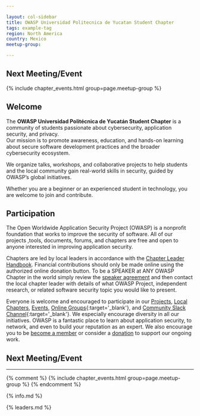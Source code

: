 ```yaml
---

layout: col-sidebar
title: OWASP Universidad Politecnica de Yucatan Student Chapter
tags: example-tag
region: North America
country: Mexico
meetup-group:

---
```


Next Meeting/Event <!-- You should keep this section as it will populate your meetup events -->
---------------------
{% include chapter_events.html group=page.meetup-group %}

## Welcome
The **OWASP Universidad Politécnica de Yucatán Student Chapter** is a community of students passionate about cybersecurity, application security, and privacy.  
Our mission is to promote awareness, education, and hands-on learning about secure software development practices and the broader cybersecurity ecosystem.  

We organize talks, workshops, and collaborative projects to help students and the local community gain real-world skills in security, guided by OWASP’s global initiatives.  

Whether you are a beginner or an experienced student in technology, you are welcome to join and contribute.  

## Participation
The Open Worldwide Application Security Project (OWASP) is a nonprofit foundation that works to improve the security of software. All of our projects ,tools, documents, forums, and chapters are free and open to anyone interested in improving application security. 

Chapters are led by local leaders in accordance with the [Chapter Leader Handbook](/www-policy/rules-of-procedure/chapter-handbook). Financial contributions should only be made online using the authorized online donation button. To be a SPEAKER at ANY OWASP Chapter in the world simply review the [speaker agreement](/www-policy/speaker-agreement) and then contact the local chapter leader with details of what OWASP Project, independent research, or related software security topic you would like to present.

Everyone is welcome and encouraged to participate in our [Projects](/projects), [Local Chapters](/chapters), [Events](/events), [Online Groups](https://groups.google.com/a/owasp.com/){:target='_blank'}, and [Community Slack Channel](https://owasp.slack.com/){:target='_blank'}. We especially encourage diversity in all our initiatives. OWASP is a fantastic place to learn about application security, to network, and even to build your reputation as an expert. We also encourage you to be [become a member](/membership) or consider a [donation](/donate) to support our ongoing work.

## Next Meeting/Event
---------------------
{% comment %}
{% include chapter_events.html group=page.meetup-group %}
{% endcomment %}


{% info.md %}

{% leaders.md %}

